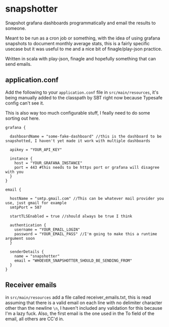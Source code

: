 # snapshotter

Snapshot grafana dashboards programmatically and email the results to someone.

Meant to be run as a cron job or something, with the idea of using grafana snapshots to document monthly average stats, this is a fairly specific usecase but it was useful to me and a nice bit of finagle/play-json practice.

Written in scala with play-json, finagle and hopefully something that can send emails.

## application.conf

Add the following to your `application.conf` file in `src/main/resources`, it's being manually added to the classpath by SBT right now because Typesafe config can't see it.

This is also way too much configurable stuff, I feally need to do some sorting out here.

```apacheconf
grafana {

  dashboardName = "some-fake-dashboard" //this is the dashboard to be snapshotted, I haven't yet made it work with multiple dashboards

  apikey = "YOUR_API_KEY"

  instance {
    host = "YOUR_GRAFANA_INSTANCE"
    port = 443 #this needs to be https port or grafana will disagree with you
  }
}

email {

  hostName = "smtp.gmail.com" //This can be whatever mail provider you use, just gmail for example
  smtpPort = 587

  startTLSEnabled = true //should always be true I think

  authentication {
    username = "YOUR_EMAIL_LOGIN"
    password = "YOUR_EMAIL_PASS" //I'm going to make this a runtime argument soon
  }

  senderDetails {
    name = "snapshotter"
    email = "WHOEVER_SNAPSHOTTER_SHOULD_BE_SENDING_FROM"
  }
}
```

## Receiver emails
in `src/main/resources` add a file called receiver_emails.txt, this is read assuming that there is a valid email on each line with no delimiter character other than the newline `\n`, I haven't included any validation for this because I'm a lazy fuck. Also, the first email is the one used in the To field of the email, all others are CC'd in.